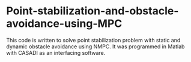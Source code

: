 # Point-stabilization-and-obstacle-avoidance-using-MPC
This code is written to solve point stabilization problem with static and dynamic obstacle avoidance using NMPC. It was programmed in Matlab with CASADI as an interfacing software.
